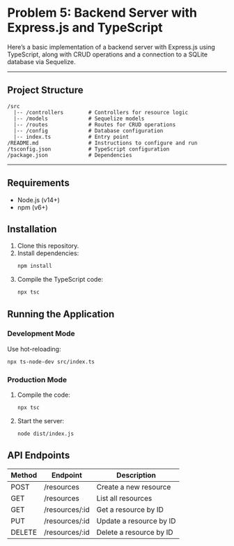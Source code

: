 # Problem 5: Backend Server with Express.js and TypeScript

Here’s a basic implementation of a backend server with Express.js using TypeScript, along with CRUD operations and a connection to a SQLite database via Sequelize.

---

## **Project Structure**
```
/src
  |-- /controllers        # Controllers for resource logic
  |-- /models             # Sequelize models
  |-- /routes             # Routes for CRUD operations
  |-- /config             # Database configuration
  |-- index.ts            # Entry point
/README.md                # Instructions to configure and run
/tsconfig.json            # TypeScript configuration
/package.json             # Dependencies
```

---

## Requirements
- Node.js (v14+)
- npm (v6+)

## Installation
1. Clone this repository.
2. Install dependencies:
   ```bash
   npm install
   ```
3. Compile the TypeScript code:
   ```bash
   npx tsc
   ```

## Running the Application
### Development Mode
Use hot-reloading:
```bash
npx ts-node-dev src/index.ts
```

### Production Mode
1. Compile the code:
   ```bash
   npx tsc
   ```
2. Start the server:
   ```bash
   node dist/index.js
   ```

## API Endpoints
| Method | Endpoint       | Description              |
|--------|----------------|--------------------------|
| POST   | /resources     | Create a new resource    |
| GET    | /resources     | List all resources       |
| GET    | /resources/:id | Get a resource by ID     |
| PUT    | /resources/:id | Update a resource by ID  |
| DELETE | /resources/:id | Delete a resource by ID  |
